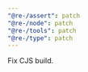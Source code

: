 ```yaml
---
"@re-/assert": patch
"@re-/node": patch
"@re-/tools": patch
"@re-/type": patch
---
```


Fix CJS build.
